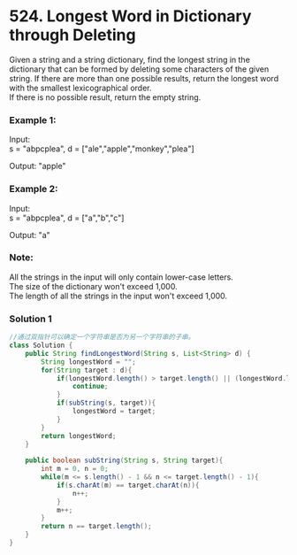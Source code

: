 # 524. Longest Word in Dictionary through Deleting

Given a string and a string dictionary, find the longest string in the dictionary that can be formed by deleting some characters of the given string. 
If there are more than one possible results, return the longest word with the smallest lexicographical order.    
If there is no possible result, return the empty string.   

### Example 1:
Input:   
s = "abpcplea", d = ["ale","apple","monkey","plea"]  

Output: 
"apple"  

### Example 2: 
Input:   
s = "abpcplea", d = ["a","b","c"]

Output: 
"a"

### Note:
All the strings in the input will only contain lower-case letters.    
The size of the dictionary won't exceed 1,000.    
The length of all the strings in the input won't exceed 1,000.   

### Solution 1

```java
//通过双指针可以确定一个字符串是否为另一个字符串的子串。
class Solution {
    public String findLongestWord(String s, List<String> d) {
        String longestWord = "";
        for(String target : d){
            if(longestWord.length() > target.length() || (longestWord.length() == target.length() && longestWord.compareTo(target) < 0)){
                continue;
            }
            if(subString(s, target)){
                longestWord = target;
            }
        }
        return longestWord;
    }
    
    public boolean subString(String s, String target){
        int m = 0, n = 0;
        while(m <= s.length() - 1 && n <= target.length() - 1){
            if(s.charAt(m) == target.charAt(n)){
                n++;
            }
            m++;
        }
        return n == target.length();
    }
}
```
